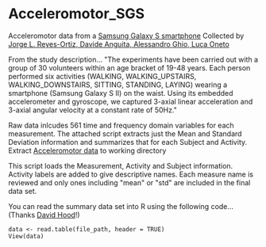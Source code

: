 Acceleromotor_SGS
=================

Acceleromotor data from a [Samsung Galaxy S smartphone](https://d396qusza40orc.cloudfront.net/getdata%2Fprojectfiles%2FUCI%20HAR%20Dataset.zip) 
Collected by  [Jorge L. Reyes-Ortiz, Davide Anguita, Alessandro Ghio, Luca Oneto](http://archive.ics.uci.edu/ml/datasets/Human+Activity+Recognition+Using+Smartphones)

From the study description... "The experiments have been carried out with a group of 30 volunteers within an age bracket of 19-48 years. 
Each person performed six activities (WALKING, WALKING_UPSTAIRS, WALKING_DOWNSTAIRS, SITTING, STANDING, LAYING) wearing a smartphone 
(Samsung Galaxy S II) on the waist. Using its embedded accelerometer and gyroscope, we captured 3-axial linear acceleration and 3-axial 
angular velocity at a constant rate of 50Hz."

Raw data inlcudes 561 time and frequency domain variables for each measurement. The attached script extracts just the Mean and Standard Deviation 
information and summarizes that for each Subject and Activity. Extract [Acceleromotor data](https://d396qusza40orc.cloudfront.net/getdata%2Fprojectfiles%2FUCI%20HAR%20Dataset.zip) to working directory

This script loads the Measurement, Activity and Subject information. Activity labels are added to give descriptive names. Each measure name is reviewed
and only ones including "mean" or "std" are included in the final data set. 

You can read the summary data set into R using the following code... (Thanks [David Hood](https://class.coursera.org/getdata-016/forum/thread?thread_id=50)!)

    data <- read.table(file_path, header = TRUE) 
    View(data)


